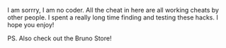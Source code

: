 I am sorrry, I am no coder. All the cheat in here are all working cheats by other people. I spent a really long time finding and testing these hacks. I hope you enjoy!


PS. Also check out the Bruno Store!

